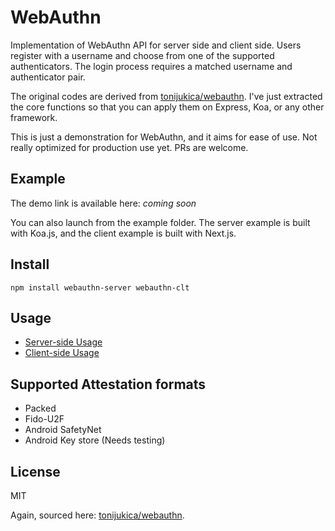 # WebAuthn

Implementation of WebAuthn API for server side and client side. Users register with a username and choose from one of the supported authenticators. The login process requires a matched username and authenticator pair.

The original codes are derived from [tonijukica/webauthn](https://github.com/tonijukica/webauthn). I've just extracted the core functions so that you can apply them on Express, Koa, or any other framework. 

This is just a demonstration for WebAuthn, and it aims for ease of use. Not really optimized for production use yet. PRs are welcome.

## Example

The demo link is available here: *coming soon*

You can also launch from the example folder. The server example is built with Koa.js, and the client example is built with Next.js.

## Install

```shell
npm install webauthn-server webauthn-clt
```

## Usage

- [Server-side Usage](server)
- [Client-side Usage](client)

## Supported Attestation formats

- Packed
- Fido-U2F
- Android SafetyNet
- Android Key store (Needs testing)

## License

MIT

Again, sourced here: [tonijukica/webauthn](https://github.com/tonijukica/webauthn).
